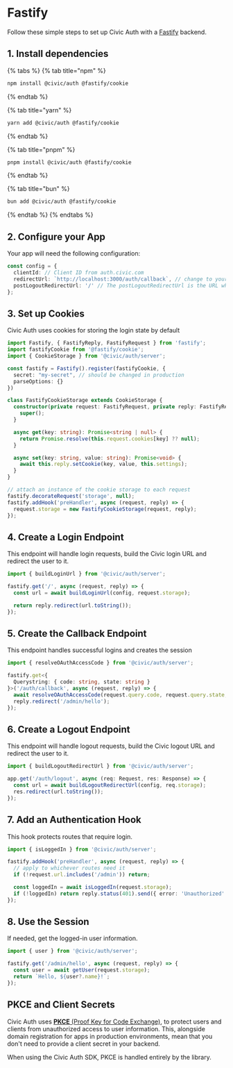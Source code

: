 # Fastify

Follow these simple steps to set up Civic Auth with a [Fastify](https://fastify.dev/) backend.

## 1. Install dependencies

{% tabs %}
{% tab title="npm" %}
```bash
npm install @civic/auth @fastify/cookie
```
{% endtab %}

{% tab title="yarn" %}
```bash
yarn add @civic/auth @fastify/cookie
```
{% endtab %}

{% tab title="pnpm" %}
```bash
pnpm install @civic/auth @fastify/cookie
```
{% endtab %}

{% tab title="bun" %}
```bash
bun add @civic/auth @fastify/cookie
```
{% endtab %}
{% endtabs %}

## 2. Configure your App

Your app will need the following configuration:

```typescript
const config = {
  clientId: // Client ID from auth.civic.com
  redirectUrl: `http://localhost:3000/auth/callback`, // change to your domain when deploying
  postLogoutRedirectUrl: '/' // The postLogoutRedirectUrl is the URL where the user will be redirected after successfully logging out from Civic's auth server.
};
```

## 3. Set up Cookies

Civic Auth uses cookies for storing the login state by default

```typescript
import Fastify, { FastifyReply, FastifyRequest } from 'fastify';
import fastifyCookie from '@fastify/cookie';
import { CookieStorage } from '@civic/auth/server';

const fastify = Fastify().register(fastifyCookie, {
  secret: "my-secret", // should be changed in production
  parseOptions: {}
})

class FastifyCookieStorage extends CookieStorage {
  constructor(private request: FastifyRequest, private reply: FastifyReply) {
    super();
  }

  async get(key: string): Promise<string | null> {
    return Promise.resolve(this.request.cookies[key] ?? null);
  }

  async set(key: string, value: string): Promise<void> {
    await this.reply.setCookie(key, value, this.settings);
  }
}

// attach an instance of the cookie storage to each request
fastify.decorateRequest('storage', null);
fastify.addHook('preHandler', async (request, reply) => {
  request.storage = new FastifyCookieStorage(request, reply);
});
```

## 4. Create a Login Endpoint

This endpoint will handle login requests,  build the Civic login URL and redirect the user to it.

```typescript
import { buildLoginUrl } from '@civic/auth/server';

fastify.get('/', async (request, reply) => {
  const url = await buildLoginUrl(config, request.storage);

  return reply.redirect(url.toString());
});
```

## 5. Create the Callback Endpoint

This endpoint handles successful logins and creates the session

```typescript
import { resolveOAuthAccessCode } from '@civic/auth/server';

fastify.get<{
  Querystring: { code: string, state: string }
}>('/auth/callback', async (request, reply) => {
  await resolveOAuthAccessCode(request.query.code, request.query.state, request.storage, config);
  reply.redirect('/admin/hello');
});
```

## 6. Create a Logout Endpoint

This endpoint will handle logout requests, build the Civic logout URL and redirect the user to it.

```typescript
import { buildLogoutRedirectUrl } from '@civic/auth/server';

app.get('/auth/logout', async (req: Request, res: Response) => {
  const url = await buildLogoutRedirectUrl(config, req.storage);
  res.redirect(url.toString());
});
```

## 7. Add an Authentication Hook

This hook protects routes that require login.

```typescript
import { isLoggedIn } from '@civic/auth/server';

fastify.addHook('preHandler', async (request, reply) => {
  // apply to whichever routes need it
  if (!request.url.includes('/admin')) return;

  const loggedIn = await isLoggedIn(request.storage);
  if (!loggedIn) return reply.status(401).send({ error: 'Unauthorized' });
});
```

## 8. Use the Session

If needed, get the logged-in user information.

```typescript
import { user } from '@civic/auth/server';

fastify.get('/admin/hello', async (request, reply) => {
  const user = await getUser(request.storage);
  return `Hello, ${user?.name}!`;
});
```

## PKCE and Client Secrets

Civic Auth uses [**PKCE** (Proof Key for Code Exchange)](https://oauth.net/2/pkce/), to protect users and clients from unauthorized access to user information. This, alongside domain registration for apps in production environments, mean that you don't need to provide a client secret in your backend.

When using the Civic Auth SDK, PKCE is handled entirely by the library.
